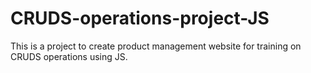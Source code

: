 # CRUDS-operations-project-JS
This is a project to create product management website for training on CRUDS operations using JS.
